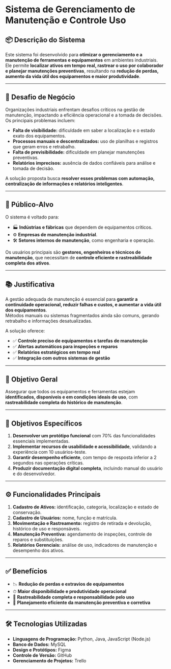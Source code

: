 # **Sistema de Gerenciamento de Manutenção e Controle Uso**

## 📦 Descrição do Sistema
Este sistema foi desenvolvido para **otimizar o gerenciamento e a manutenção de ferramentas e equipamentos** em ambientes industriais.  
Ele permite **localizar ativos em tempo real, rastrear o uso por colaborador e planejar manutenções preventivas**, resultando na **redução de perdas, aumento da vida útil dos equipamentos e maior produtividade**.

---

## 🚨 Desafio de Negócio
Organizações industriais enfrentam desafios críticos na gestão de manutenção, impactando a eficiência operacional e a tomada de decisões. Os principais problemas incluem:

- **Falta de visibilidade:** dificuldade em saber a localização e o estado exato dos equipamentos.  
- **Processos manuais e descentralizados:** uso de planilhas e registros que geram erros e retrabalho.  
- **Falta de previsibilidade:** dificuldade em planejar manutenções preventivas.  
- **Relatórios imprecisos:** ausência de dados confiáveis para análise e tomada de decisão.

A solução proposta busca **resolver esses problemas com automação, centralização de informações e relatórios inteligentes**.

---

## 👥 Público-Alvo
O sistema é voltado para:  

- 🏭 **Indústrias e fábricas** que dependem de equipamentos críticos.  
- ⚙️ **Empresas de manutenção industrial**.  
- 🛠 **Setores internos de manutenção**, como engenharia e operação.  

Os usuários principais são **gestores, engenheiros e técnicos de manutenção**, que necessitam de **controle eficiente e rastreabilidade completa dos ativos**.

---

## 📚 Justificativa
A gestão adequada de manutenção é essencial para **garantir a continuidade operacional, reduzir falhas e custos, e aumentar a vida útil dos equipamentos**.  
Métodos manuais ou sistemas fragmentados ainda são comuns, gerando retrabalho e informações desatualizadas.  

A solução oferece:  

- ✅ **Controle preciso de equipamentos e tarefas de manutenção**  
- ✅ **Alertas automáticos para inspeções e reparos**  
- ✅ **Relatórios estratégicos em tempo real**  
- ✅ **Integração com outros sistemas de gestão**  

---

## 🎯 Objetivo Geral
Assegurar que todos os equipamentos e ferramentas estejam **identificados, disponíveis e em condições ideais de uso**, com **rastreabilidade completa do histórico de manutenção**.

---

## 📝 Objetivos Específicos
1. **Desenvolver um protótipo funcional** com 70% das funcionalidades essenciais implementadas.  
2. **Implementar recursos de usabilidade e acessibilidade**, validando a experiência com 10 usuários-teste.  
3. **Garantir desempenho eficiente**, com tempo de resposta inferior a 2 segundos nas operações críticas.  
4. **Produzir documentação digital completa**, incluindo manual do usuário e do desenvolvedor.

---

## ⚙️ Funcionalidades Principais
1. **Cadastro de Ativos:** identificação, categoria, localização e estado de conservação.  
2. **Cadastro de Usuários:** nome, função e matrícula.  
3. **Movimentação e Rastreamento:** registro de retirada e devolução, histórico de uso e responsáveis.  
4. **Manutenção Preventiva:** agendamento de inspeções, controle de reparos e substituições.  
5. **Relatórios Gerenciais:** análise de uso, indicadores de manutenção e desempenho dos ativos.

---

## ✅ Benefícios
- 📉 **Redução de perdas e extravios de equipamentos**  
- ⏱ **Maior disponibilidade e produtividade operacional**  
- 🧾 **Rastreabilidade completa e responsabilidade pelo uso**  
- 🔧 **Planejamento eficiente da manutenção preventiva e corretiva**

---

## 🛠 Tecnologias Utilizadas
- **Linguagens de Programação:** Python, Java, JavaScript (Node.js)  
- **Banco de Dados:** MySQL  
- **Design e Protótipos:** Figma  
- **Controle de Versão:** GitHub  
- **Gerenciamento de Projetos:** Trello
